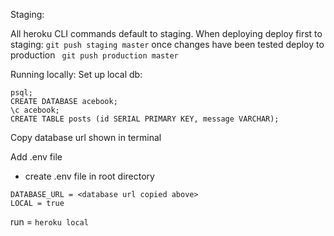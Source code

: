 Staging:

All heroku CLI commands default to staging. When deploying deploy first to staging:
```git push staging master```
once changes have been tested deploy to production ``` git push production master```

Running locally:
Set up local db:

```
psql;
CREATE DATABASE acebook;
\c acebook;
CREATE TABLE posts (id SERIAL PRIMARY KEY, message VARCHAR);
```
Copy database url shown in terminal

Add .env file
- create .env file in root directory
```
DATABASE_URL = <database url copied above>
LOCAL = true
```

run =  ```heroku local```